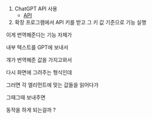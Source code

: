 1. ChatGPT API 사용
	- [API](https://platform.openai.com/docs/guides/text-generation/chat-completions-api)
2. 확장 프로그램에서 API 키를 받고 그 키 값 기준으로 기능 실행

이게 번역해준다는 기능 자체가 

내부 텍스트를 GPT에 보내서

걔가 번역해준 값을 가지고와서

다시 화면에 그려주는 형식인데

그러면 각 엘리먼트에 맞는 값들을 읽어다가

그때그때 보내주면

동작을 하게 되는걸까 ? 
